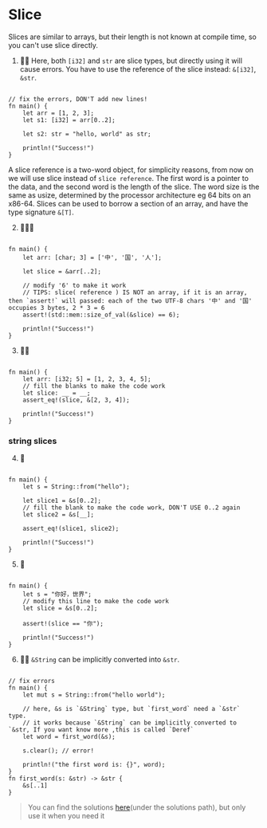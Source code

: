 # Slice
Slices are similar to arrays, but their length is not known at compile time, so you can't use slice directly.

1. 🌟🌟 Here, both `[i32]` and `str` are slice types, but directly using it will cause errors. You have to use the reference of the slice instead: `&[i32]`, `&str`.
```rust,editable

// fix the errors, DON'T add new lines!
fn main() {
    let arr = [1, 2, 3];
    let s1: [i32] = arr[0..2];

    let s2: str = "hello, world" as str;

    println!("Success!")
}
```

A slice reference is a two-word object, for simplicity reasons, from now on we will use slice instead of `slice reference`.  The first word is a pointer to the data, and the second word is the length of the slice. The word size is the same as usize, determined by the processor architecture eg 64 bits on an x86-64. Slices can be used to borrow a section of an array, and have the type signature `&[T]`.

2. 🌟🌟🌟
```rust,editable

fn main() {
    let arr: [char; 3] = ['中', '国', '人'];

    let slice = &arr[..2];
    
    // modify '6' to make it work
    // TIPS: slice( reference ) IS NOT an array, if it is an array, then `assert!` will passed: each of the two UTF-8 chars '中' and '国'  occupies 3 bytes, 2 * 3 = 6
    assert!(std::mem::size_of_val(&slice) == 6);

    println!("Success!")
}
```

3. 🌟🌟
```rust,editable

fn main() {
    let arr: [i32; 5] = [1, 2, 3, 4, 5];
    // fill the blanks to make the code work
    let slice: __ = __;
    assert_eq!(slice, &[2, 3, 4]);

    println!("Success!")
}
```

### string slices
4. 🌟 
```rust,editable

fn main() {
    let s = String::from("hello");

    let slice1 = &s[0..2];
    // fill the blank to make the code work, DON'T USE 0..2 again
    let slice2 = &s[__];

    assert_eq!(slice1, slice2);

    println!("Success!")
}
```

5. 🌟
```rust,editable

fn main() {
    let s = "你好，世界";
    // modify this line to make the code work
    let slice = &s[0..2];

    assert!(slice == "你");

    println!("Success!")
}
```

6. 🌟🌟 `&String` can be implicitly converted into `&str`.
```rust,editable

// fix errors
fn main() {
    let mut s = String::from("hello world");

    // here, &s is `&String` type, but `first_word` need a `&str` type.
    // it works because `&String` can be implicitly converted to `&str, If you want know more ,this is called `Deref` 
    let word = first_word(&s);

    s.clear(); // error!

    println!("the first word is: {}", word);
}
fn first_word(s: &str) -> &str {
    &s[..1]
}
```

> You can find the solutions [here](https://github.com/sunface/rust-by-practice)(under the solutions path), but only use it when you need it